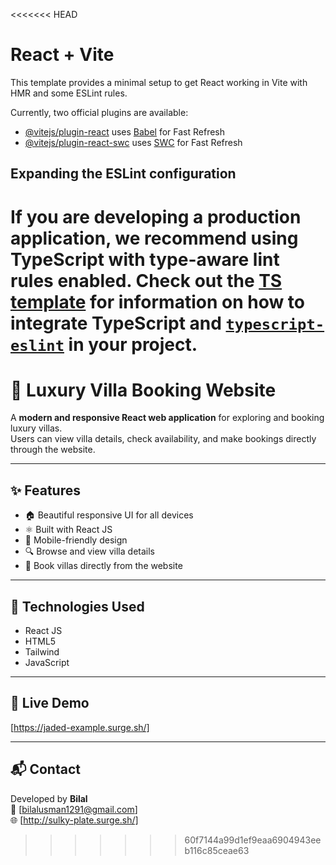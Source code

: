 <<<<<<< HEAD
# React + Vite

This template provides a minimal setup to get React working in Vite with HMR and some ESLint rules.

Currently, two official plugins are available:

- [@vitejs/plugin-react](https://github.com/vitejs/vite-plugin-react/blob/main/packages/plugin-react) uses [Babel](https://babeljs.io/) for Fast Refresh
- [@vitejs/plugin-react-swc](https://github.com/vitejs/vite-plugin-react/blob/main/packages/plugin-react-swc) uses [SWC](https://swc.rs/) for Fast Refresh

## Expanding the ESLint configuration

If you are developing a production application, we recommend using TypeScript with type-aware lint rules enabled. Check out the [TS template](https://github.com/vitejs/vite/tree/main/packages/create-vite/template-react-ts) for information on how to integrate TypeScript and [`typescript-eslint`](https://typescript-eslint.io) in your project.
=======
# 🏡 Luxury Villa Booking Website

A **modern and responsive React web application** for exploring and booking luxury villas.  
Users can view villa details, check availability, and make bookings directly through the website.

---

## ✨ Features
- 🏠 Beautiful responsive UI for all devices  
- ⚛️ Built with React JS  
- 📱 Mobile-friendly design  
- 🔍 Browse and view villa details  
- 🛒 Book villas directly from the website  

---

## 🧰 Technologies Used
- React JS  
- HTML5  
- Tailwind 
- JavaScript  

---

## 🚀 Live Demo
[https://jaded-example.surge.sh/]

---

## 📬 Contact
Developed by **Bilal**  
📧 [bilalusman1291@gmail.com]  
🌐 [http://sulky-plate.surge.sh/]

>>>>>>> 60f7144a99d1ef9eaa6904943eeb116c85ceae63
